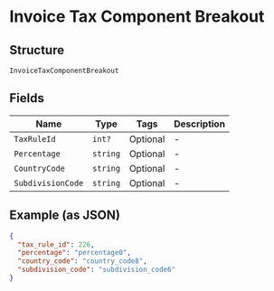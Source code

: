 
# Invoice Tax Component Breakout

## Structure

`InvoiceTaxComponentBreakout`

## Fields

| Name | Type | Tags | Description |
|  --- | --- | --- | --- |
| `TaxRuleId` | `int?` | Optional | - |
| `Percentage` | `string` | Optional | - |
| `CountryCode` | `string` | Optional | - |
| `SubdivisionCode` | `string` | Optional | - |

## Example (as JSON)

```json
{
  "tax_rule_id": 226,
  "percentage": "percentage0",
  "country_code": "country_code8",
  "subdivision_code": "subdivision_code6"
}
```

